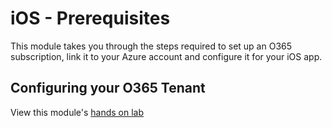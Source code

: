 iOS - Prerequisites
===================

This module takes you through the steps required to set up an O365 subscription,
link it to your Azure account and configure it for your iOS app.


Configuring your O365 Tenant
----------------------------

View this module's [hands on lab](hands-on-lab.md)